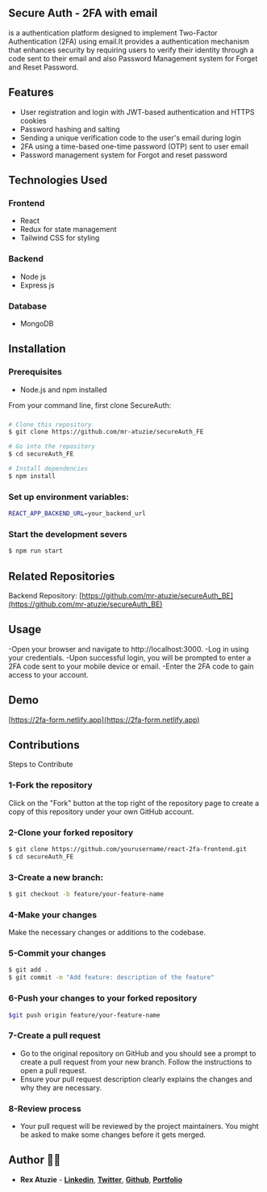 ## Secure Auth - 2FA with email
is a authentication platform designed to implement Two-Factor Authentication (2FA) using email.It provides a authentication mechanism that enhances security by requiring users to verify their identity through a code sent to their email and also Password Management system for Forget and Reset Password.

## Features
- User registration and login with JWT-based authentication and HTTPS cookies
- Password hashing and salting
- Sending a unique verification code to the user's email during login
- 2FA using a time-based one-time password (OTP) sent to user email
- Password management system for Forgot and reset password

## Technologies Used
### Frontend 
- React
- Redux for state management
- Tailwind CSS for styling

### Backend
- Node js
- Express js

### Database
- MongoDB
  
## Installation
### Prerequisites
- Node.js and npm installed

From your command line, first clone SecureAuth:
### 
```bash
# Clone this repository
$ git clone https://github.com/mr-atuzie/secureAuth_FE

# Go into the repository
$ cd secureAuth_FE

# Install dependencies
$ npm install
```

### Set up environment variables:
```bash
REACT_APP_BACKEND_URL=your_backend_url
```

### Start the development severs
```bash
$ npm run start
```
## Related Repositories
Backend Repository: [https://github.com/mr-atuzie/secureAuth_BE](https://github.com/mr-atuzie/secureAuth_BE)

## Usage
-Open your browser and navigate to http://localhost:3000.
-Log in using your credentials.
-Upon successful login, you will be prompted to enter a 2FA code sent to your mobile device or email.
-Enter the 2FA code to gain access to your account.

## Demo
[https://2fa-form.netlify.app](https://2fa-form.netlify.app)

## Contributions
Steps to Contribute
### 1-Fork the repository
Click on the "Fork" button at the top right of the repository page to create a copy of this repository under your own GitHub account.

### 2-Clone your forked repository
```bash
$ git clone https://github.com/yourusername/react-2fa-frontend.git
$ cd secureAuth_FE
```
### 3-Create a new branch:
```bash
$ git checkout -b feature/your-feature-name
```
### 4-Make your changes
Make the necessary changes or additions to the codebase.

### 5-Commit your changes
```bash
$ git add .
$ git commit -m "Add feature: description of the feature"
```
### 6-Push your changes to your forked repository
```bash
$git push origin feature/your-feature-name
```

### 7-Create a pull request
- Go to the original repository on GitHub and you should see a prompt to create a pull request from your new branch. Follow the instructions to open a pull request.
- Ensure your pull request description clearly explains the changes and why they are necessary.

### 8-Review process
- Your pull request will be reviewed by the project maintainers. You might be asked to make some changes before it gets merged.

## Author 👨‍💻
- **Rex Atuzie** - **[Linkedin](www.linkedin.com/in/rex-atuzie-0ab67820)**, **[Twitter](https://twitter.com/AtuzieR)**, **[Github](https://github.com/mr-atuzie)**, **[Portfolio](https://rexatuzie.netlify.app)**  




